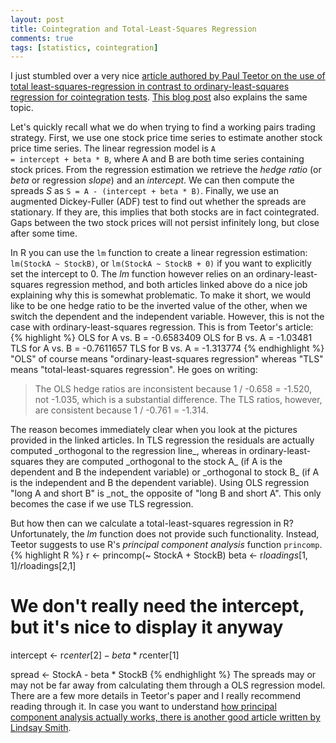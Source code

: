 ```yaml
---
layout: post
title: Cointegration and Total-Least-Squares Regression
comments: true
tags: [statistics, cointegration]
---
```

I just stumbled over a very nice [article authored by Paul Teetor on the use of total least-squares-regression in contrast to ordinary-least-squares regression for cointegration tests](http://quanttrader.info/public/betterHedgeRatios.pdf). [This blog post](http://www.cerebralmastication.com/2010/09/principal-component-analysis-pca-vs-ordinary-least-squares-ols-a-visual-explination/) also explains the same topic.

Let's quickly recall what we do when trying to find a working pairs trading strategy. First, we use one stock price time series to estimate another stock price time series. The linear regression model is <code>A = intercept + beta * B</code>, where A and B are both time series containing stock prices. From the regression estimation we retrieve the _hedge ratio_ (or _beta_ or regression _slope_) and an _intercept_. We can then compute the spreads _S_ as <code>S = A - (intercept + beta * B)</code>. Finally, we use an augmented Dickey-Fuller (ADF) test to find out whether the spreads are stationary. If they are, this implies that both stocks are in fact cointegrated. Gaps between the two stock prices will not persist infinitely long, but close after some time.

In R you can use the <code>lm</code> function to create a linear regression estimation: <code>lm(StockA ~ StockB)</code>, or <code>lm(StockA ~ StockB + 0)</code> if you want to explicitly set the intercept to 0. The _lm_ function however relies on an ordinary-least-squares regression method, and both articles linked above do a nice job explaining why this is somewhat problematic. To make it short, we would like to be one hedge ratio to be the inverted value of the other, when we switch the dependent and the independent variable. However, this is not the case with ordinary-least-squares regression. This is from Teetor's article:
{% highlight %}
OLS for A vs. B = -0.6583409
OLS for B vs. A = -1.03481
TLS for A vs. B = -0.7611657
TLS for B vs. A = -1.313774
{% endhighlight %}
"OLS" of course means "ordinary-least-squares regression" whereas "TLS" means "total-least-squares regression". He goes on writing:
<blockquote>The OLS hedge ratios are inconsistent because 1 / -0.658 = -1.520, not -1.035, which is a substantial difference. The TLS ratios, however, are consistent because 1 / -0.761 = -1.314.
</blockquote>
The reason becomes immediately clear when you look at the pictures provided in the linked articles. In TLS regression the residuals are actually computed _orthogonal to the regression line_, whereas in ordinary-least-squares they are computed _orthogonal to the stock A_ (if A is the dependent and B the independent variable) or _orthogonal to stock B_ (if A is the independent and B the dependent variable). Using OLS regression "long A and short B" is _not_ the opposite of "long B and short A". This only becomes the case if we use TLS regression.

But how then can we calculate a total-least-squares regression in R? Unfortunately, the _lm_ function does not provide such functionality. Instead, Teetor suggests to use R's _principal component analysis_ function <code>princomp</code>.
{% highlight R %}
r <- princomp(~ StockA + StockB)
beta <- r$loadings[1, 1] / r$loadings[2,1]

# We don't really need the intercept, but it's nice to display it anyway
intercept <- r$center[2] - beta * r$center[1]

spread <- StockA - beta * StockB
{% endhighlight %}
The spreads may or may not be far away from calculating them through a OLS regression model. There are a few more details in Teetor's paper and I really recommend reading through it. In case you want to understand [how principal component analysis actually works, there is another good article written by Lindsay Smith](http://www.cs.otago.ac.nz/cosc453/student_tutorials/principal_components.pdf).